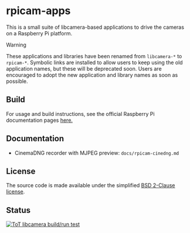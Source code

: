 # rpicam-apps
This is a small suite of libcamera-based applications to drive the cameras on a Raspberry Pi platform.

>[!WARNING]
>These applications and libraries have been renamed from `libcamera-*` to `rpicam-*`. Symbolic links are installed to allow users to keep using the old application names, but these will be deprecated soon. Users are encouraged to adopt the new application and library names as soon as possible.

Build
-----
For usage and build instructions, see the official Raspberry Pi documentation pages [here.](https://www.raspberrypi.com/documentation/computers/camera_software.html#building-libcamera-and-rpicam-apps)

Documentation
-------------

- CinemaDNG recorder with MJPEG preview: `docs/rpicam-cinedng.md`

License
-------

The source code is made available under the simplified [BSD 2-Clause license](https://spdx.org/licenses/BSD-2-Clause.html).

Status
------

[![ToT libcamera build/run test](https://github.com/raspberrypi/rpicam-apps/actions/workflows/rpicam-test.yml/badge.svg)](https://github.com/raspberrypi/rpicam-apps/actions/workflows/rpicam-test.yml)

